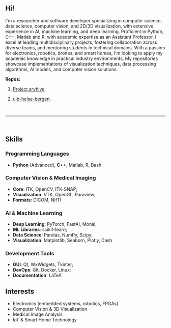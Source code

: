 ## Hi!

I'm a researcher and software developer specializing in computer science, data science, computer vision, and 2D/3D visualization, with extensive experience in AI, machine learning, and deep learning. Proficient in Python, C++, Matlab and R, with academic expertise as an Assistant Professor. I excel at leading multidisciplinary projects, fostering collaboration across diverse teams, and mentoring students in technical domains. With a passion for electronics, robotics, drones, and smart homes, I'm looking to apply my academic knowledge in practical industry environments. My repositories showcase implementations of visualization techniques, data processing algorithms, AI models, and computer vision solutions.

**Repos:**
1. [Project arvhive](https://github.com/marekkoc/project-archive),

2.  [uib-helse-bergen](https://github.com/marekkoc/uib-helse-bergen).
<br>
<hr>
<br>

## Skills
### Programming Languages
- **Python** (Advanced), **C++**, Matlab, R, Bash

### Computer Vision & Medical Imaging
- **Core**: ITK, OpenCV, ITK-SNAP;
- **Visualization**: VTK, OpenGL, Paraview;
-   **Formats**: DICOM, NIfTI

### AI & Machine Learning
- **Deep Learning**: PyTorch, FastAI, Monai;
- **ML Libraries**: scikit-learn;
- **Data Science**: Pandas, NumPy, Scipy;
- **Visualization**: Matplotlib, Seaborn, Plotly, Dash

### Development Tools
- **GUI**: Qt, WxWidgets, Tkinter;
- **DevOps**: Git, Docker, Linux;
- **Documentation**: LaTeX

## Interests
- Electronics (embedded systems, robotics, FPGAs)
- Computer Vision & 3D Visualization
- Medical Image Analysis
- IoT & Smart Home Technology

<!--
**marekkoc/marekkoc** is a ✨ _special_ ✨ repository because its `README.md` (this file) appears on your GitHub profile.

Here are some ideas to get you started:

- 🔭 I’m currently working on ...
- 🌱 I’m currently learning ...
- 👯 I’m looking to collaborate on ...
- 🤔 I’m looking for help with ...
- 💬 Ask me about ...
- 📫 How to reach me: ...
  📫 How to reach me: [web](https://marekkoc.github.io), [LinkedIn](https://www.linkedin.com/in/marek-kocinski-285a64110/)
- 😄 Pronouns: ...
- ⚡ Fun fact: ...
-->
